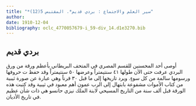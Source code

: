 ```yaml
---
title: "*سير العلم والاجتماع : بردي قديم*. المقتبس 5(12)"
author: 
date: 1910-12-04
bibliography: oclc_4770057679-i_59-div_14.d1e3270.bib
---
```




##  بردي قديم 


 أوصى  أحد  المحسنين للقسم المصري في المتحف البريطاني بأعظم ورقة من ورق البردي عرفت حتى الآن طولها  ٤١  سنتيمتراً وعرضها  ٥٠  سنتيمتراً وقد حفظ ت حروفها ورسومها سالمة من كل سوءٍ. ويرد تاريخها إلى ما قبل  ٣٠  قرناً وهي عبارة عن صورة ثيبية من كتاب الأموات مشفوعة بابتهال إلى الرب عمون أهم معبود في ثيبية وقد كتبت هذه الورقة قبل  ألف  سنة من التاريخ المسيحي لابنة الملك نيزي حانسو هي ذات شأن عظيم في تاريخ الأديان. 
